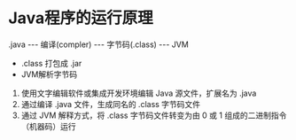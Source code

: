 # Java程序的运行原理

.java --- 编译(compler) --- 字节码(.class) --- JVM

* .class 打包成 .jar
* JVM解析字节码

1. 使用文字编辑软件或集成开发环境编辑 Java 源文件，扩展名为 .java
2. 通过编译 .java 文件，生成同名的 .class 字节码文件
3. 通过 JVM 解释方式，将 .class 字节码文件转变为由 0 或 1 组成的二进制指令（机器码）运行
